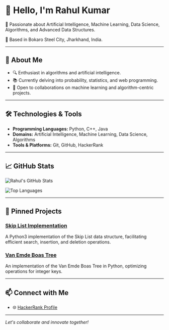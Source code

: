 # 👋 Hello, I'm Rahul Kumar

🎯 Passionate about Artificial Intelligence, Machine Learning, Data Science, Algorithms, and Advanced Data Structures.

📍 Based in Bokaro Steel City, Jharkhand, India.

---

## 🧠 About Me

- 🔍 Enthusiast in algorithms and artificial intelligence.
- 📚 Currently delving into probability, statistics, and web programming.
- 🤝 Open to collaborations on machine learning and algorithm-centric projects.

---

## 🛠️ Technologies & Tools

- **Programming Languages:** Python, C++, Java
- **Domains:** Artificial Intelligence, Machine Learning, Data Science, Algorithms
- **Tools & Platforms:** Git, GitHub, HackerRank

---

## 📈 GitHub Stats

![Rahul's GitHub Stats](https://github-readme-stats.vercel.app/api?username=pctablet505&show_icons=true&theme=radical)

![Top Languages](https://github-readme-stats.vercel.app/api/top-langs/?username=pctablet505&layout=compact&theme=radical)

---

## 📌 Pinned Projects

### [Skip List Implementation](https://github.com/pctablet505/skiplist)

A Python3 implementation of the Skip List data structure, facilitating efficient search, insertion, and deletion operations.

### [Van Emde Boas Tree](https://github.com/pctablet505/van-Emde-Boas-Tree)

An implementation of the Van Emde Boas Tree in Python, optimizing operations for integer keys.

---

## 📫 Connect with Me

- 🌐 [HackerRank Profile](https://www.hackerrank.com/pctablet505)

---

*Let's collaborate and innovate together!*
